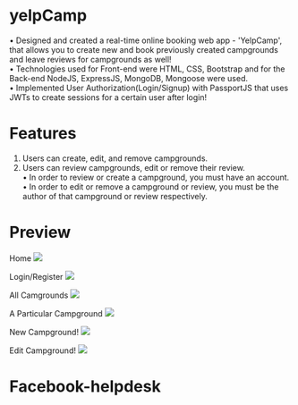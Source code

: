 # yelpCamp
• Designed and created a real-time online booking web app - 'YelpCamp', that allows you to create new and book previously created campgrounds and leave reviews for campgrounds as well!<br/>
• Technologies used for Front-end were HTML, CSS, Bootstrap and for the Back-end NodeJS, ExpressJS, MongoDB, Mongoose were used.<br/>
• Implemented User Authorization(Login/Signup) with PassportJS that uses JWTs to create sessions for a certain user after login!

# Features
1. Users can create, edit, and remove campgrounds.
2. Users can review campgrounds, edit or remove their review.<br/>
• In order to review or create a campground, you must have an account.<br/>
• In order to edit or remove a campground or review, you must be the author of that campground or review respectively.

# Preview
Home
<img src="https://res.cloudinary.com/dk4onjyly/image/upload/v1654707697/yelpCampPreviewPics/homePage_tvh0jb.png">

Login/Register
<img src="https://res.cloudinary.com/dk4onjyly/image/upload/v1654707696/yelpCampPreviewPics/loginPage_cmd4eg.png">

All Camgrounds
<img src="https://res.cloudinary.com/dk4onjyly/image/upload/v1654707696/yelpCampPreviewPics/indexPage_q1u5ok.png">

A Particular Campground
<img src="https://res.cloudinary.com/dk4onjyly/image/upload/v1654707697/yelpCampPreviewPics/campground_iodpqi.png">

New Campground!
<img src="https://res.cloudinary.com/dk4onjyly/image/upload/v1654707696/yelpCampPreviewPics/newCampground_janjsl.png">

Edit Campground!
<img src="https://res.cloudinary.com/dk4onjyly/image/upload/v1654707695/yelpCampPreviewPics/editPage_kdxaqc.png">
# Facebook-helpdesk

